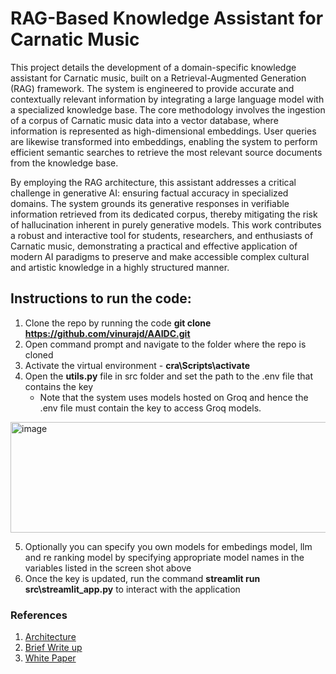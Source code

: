 # RAG-Based Knowledge Assistant for Carnatic Music

This project details the development of a domain-specific knowledge assistant for Carnatic music, built on a Retrieval-Augmented Generation (RAG) framework. The system is engineered to provide accurate and contextually relevant information by integrating a large language model with a specialized knowledge base. The core methodology involves the ingestion of a corpus of Carnatic music data into a vector database, where information is represented as high-dimensional embeddings. User queries are likewise transformed into embeddings, enabling the system to perform efficient semantic searches to retrieve the most relevant source documents from the knowledge base.

By employing the RAG architecture, this assistant addresses a critical challenge in generative AI: ensuring factual accuracy in specialized domains. The system grounds its generative responses in verifiable information retrieved from its dedicated corpus, thereby mitigating the risk of hallucination inherent in purely generative models. This work contributes a robust and interactive tool for students, researchers, and enthusiasts of Carnatic music, demonstrating a practical and effective application of modern AI paradigms to preserve and make accessible complex cultural and artistic knowledge in a highly structured manner.

## Instructions to run the code:
1. Clone the repo by running the code **git clone https://github.com/vinurajd/AAIDC.git**
2. Open command prompt and navigate to the folder where the repo is cloned
3. Activate the virtual environment - **cra\Scripts\activate**
4. Open the **utils.py** file in src folder and set the path to the .env file that contains the key
   - Note that the system uses models hosted on Groq and hence the .env file must contain the key to access Groq models.
<img width="1030" height="177" alt="image" src="https://github.com/user-attachments/assets/da32217d-df21-41b5-9da2-58dc8764147f" />

5. Optionally you can specify you own models for embedings model, llm and re ranking model by specifying appropriate model names in the variables listed in the screen shot above
6. Once the key is updated, run the command **streamlit run src\streamlit_app.py** to interact with the application

### References
1. [Architecture](https://viewer.diagrams.net/index.html?lightbox=1&target=blank&highlight=0000ff&nav=1&title=Knowledge%20Assistant%20-%20Carnatic%20Music.drawio&dark=auto#Uhttps%3A%2F%2Fdrive.google.com%2Fuc%3Fid%3D1rh-I9oWgC-STzGONr-X4z3wK3IEkJ2ev%26export%3Ddownload#%7B%22pageId%22%3A%22O4RRyzYUKORRkRdZorb8%22%7D)
2. [Brief Write up](https://app.readytensor.ai/publications/carnatic-music-assistant-sE2umHKXa8M4)
3. [White Paper](https://docs.google.com/document/d/1dpAdKiLwh-Rf-8z5mkuK7DvZtH4o_Tz3X2oJWZgBJvY/edit?usp=sharing)
